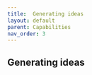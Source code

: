```yaml
---
title:  Generating ideas
layout: default
parent: Capabilities
nav_order: 3
---
```


## Generating ideas